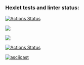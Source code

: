 ### Hexlet tests and linter status:
[![Actions Status](https://github.com/lawbich/java-project-lvl1/workflows/hexlet-check/badge.svg)](https://github.com/lawbich/java-project-lvl1/actions)

<a href="https://codeclimate.com/github/codeclimate/codeclimate/maintainability"><img src="https://api.codeclimate.com/v1/badges/a99a88d28ad37a79dbf6/maintainability" /></a>

<a href="https://codeclimate.com/github/codeclimate/codeclimate/test_coverage"><img src="https://api.codeclimate.com/v1/badges/a99a88d28ad37a79dbf6/test_coverage" /></a>

[![Actions Status](https://github.com/lawbich/java-project-lvl1/workflows/build/badge.svg)](https://github.com/lawbich/java-project-lvl1/actions)

[![asciicast](https://asciinema.org/a/MDHuftRxllSFbyLlF8S4TVmkX.svg)](https://asciinema.org/a/MDHuftRxllSFbyLlF8S4TVmkX)
